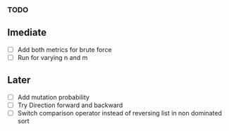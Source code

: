 ### TODO
## Imediate
- [ ] Add both metrics for brute force
- [ ] Run for varying n and m
## Later
- [ ] Add mutation probability
- [ ] Try Direction forward and backward
- [ ] Switch comparison operator instead of reversing list in non dominated sort
